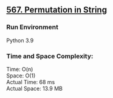 ## [567. Permutation in String](https://leetcode.com/problems/permutation-in-string/)

### Run Environment
Python 3.9

### Time and Space Complexity:
Time: O(n)  
Space: O(1)  
Actual Time: 68 ms  
Actual Space: 13.9 MB
